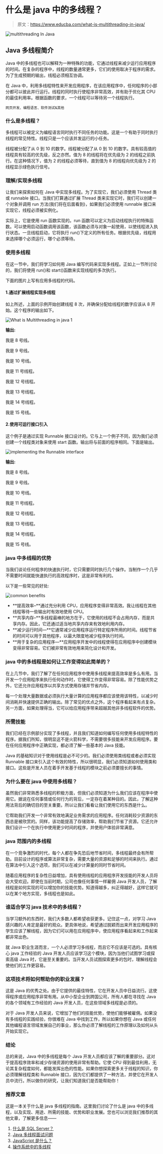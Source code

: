 # 什么是 java 中的多线程？

> 原文：<https://www.educba.com/what-is-multithreading-in-java/>

![multithreading In Java](img/32be45b64cdd92a8971e296c1c65925b.png)



## Java 多线程简介

Java 中的多线程也可以解释为一种特殊的功能，它通过线程来减少运行应用程序的时间。在复杂的程序中，线程的数量通常更多，它们的使用取决于程序的需求。为了生成预期的输出，线程必须相互协调。

在 Java 中，利用多线程特性来开发应用程序，在该应用程序中，任何程序的小部分都可以彼此并行运行。线程的同时执行使程序非常高效，并有助于优化其 CPU 的最佳利用率。根据函数的要求，一个线程可以等待另一个线程执行。

<small>网页开发、编程语言、软件测试&其他</small>

### 什么是多线程？

多线程可以被定义为编程语言同时执行不同任务的功能。这是一个有助于同时执行线程的常见特性。线程只是一个应该并发运行的小任务。

线程被分配了从 0 到 10 的数字。线程被分配了从 0 到 10 的数字。具有较高值的线程具有较高的优先级，反之亦然。值为 8 的线程将在优先级为 2 的线程之前执行。在这种情况下，值为 2 的线程必须等待，直到值为 8 的线程向优先级为 2 的线程显示绿色执行信号。

### 理解/实现多线程

让我们来探索如何在 Java 中实现多线程。为了实现它，我们必须使用 Thread 类或 runnable 接口。当我们打算通过扩展 Thread 类来实现它时，我们可以创建一个对象并调用 run 方法(我们将在后面看到)，如果我们必须使用 runnable 接口来实现它，线程必须被实例化。

实际上，它是使用 run 函数实现的。run 函数可以定义为启动线程执行的特殊函数。可以使用启动函数调用该函数，该函数必须与对象一起使用，以使线程进入执行状态。一旦线程启动，它将执行 run()下定义的所有任务。根据优先级，线程用来选择哪个必须运行，哪个必须等待。

### 使用多线程

在这一节中，我们将学习如何用 Java 编写代码来实现多线程。正如上一节所讨论的，我们将使用 run()和 start()函数来实现线程的多次执行。

下面的图片上写有应用多线程的代码。

#### 1.通过扩展线程实现多线程

如上所述，上面的示例开始创建线程 8 次，并确保分配给线程的数字应该从 8 开始。这个程序的输出如下。

![What is Multithreading in java 1](img/2b22c7c2faf0da0bc737ee64b45c6a24.png)



**输出:**

我是 8 号线。

我是 9 号线。

我是 10 号线。

我是 11 号线程。

我是 12 号线程。

我是 13 号线程。

我是 14 号线程。

我是 15 号线。

#### 2.使用可运行接口引入

这个例子是通过实现 Runnable 接口设计的。它与上一个例子不同，因为我们必须创建一个线程类对象来使用 start 函数。输出将与前面的程序相同。下面是输出。

![implementing the Runnable interface](img/06174163ce7369607c65638c1914bc25.png)



**输出:**

我是 8 号线。

我是 9 号线。

我是 10 号线。

我是 11 号线程。

我是 12 号线程。

我是 13 号线程。

我是 14 号线程。

我是 15 号线。

### java 中多线程的优势

当我们谈论任何程序的快速执行时，它只需要同时执行几个操作。当制作一个几乎不需要时间就能快速执行的高效程序时，这是非常有利的。

以下是一些常见的好处:

![common benefits](img/fcf1e3d800a1aaaaef83080f9f9f9175.png)



*   **提高效率–**通过充分利用 CPU，应用程序变得非常高效。我让线程在其他线程等待一些输出时有效地使用 CPU。
*   **共享内存–**多线程最棒的地方在于，它使用的线程不会占用内存，而是共享内存。因此，它还通过适当地共享内存来有效地利用内存。
*   **减少运行时间—**它通常减少应用程序运行特定程序所用的时间。线程节省的时间可以用于其他程序，以最大限度地减少程序执行时间。
*   **用于复杂的应用程序—**应用程序开发中的线程使得在应用程序中创建模块变得非常容易。它们被非常有效地用来简化设计和开发。

### java 中的多线程是如何让工作变得如此简单的？

在上几节中，我们了解了在任何应用程序中使用多线程来提高效率是多么有用。当开发一个应用程序来执行任何动作时，它使得工作变得非常容易。除了性能优势之外，它还允许应用程序以共享方式使用存储并节省内存。

每一个处理大量数据或必须执行大量计算的应用程序都应该使用该特性，以减少时间消耗并快速提供正确的输出。除了常见的优点之外，这个程序看起来有点复杂。另一方面，如果处理得当，它可以给应用程序带来超越其他非多线程软件的优势。

### 所需技能

我们已经在示例部分实现了多线程，并且我们知道如何编写任何使用多线程特性的程序。据我们所知，很明显这不是火箭科学，不需要很多技能来开发应用程序。要在任何应用程序中正确实现，都必须了解一些基本的 Java 技能。

Java 的基础知识对于使用线程是必不可少的。我们必须使用类线程或者必须实现 Runnable 接口来引入这个有效的特性，所以很明显，我们必须知道如何使用类和接口。这些是开发人员在着手开发基于线程的模块之前必须要擅长的事情。

### 为什么要在 java 中使用多线程？

虽然我们非常熟悉多线程的积极方面，但我们必须知道为什么我们应该在程序中使用它。据说在任何事情或任何行为的背后，一定存在着某种目的。因此，了解这种用法背后的确切目的至关重要。所以让我们看看让我们使用它的东西是什么。

它帮助我们开发一个非常有效地满足业务需求的应用程序。任何消耗较少资源的东西总是被欣赏的。同样，该功能提高了存储效率，帮助我们节省了资源。它还允许我们设计一个在执行中使用更少时间的程序，并使用户体验非常满意。

### java 范围内的多线程

在一个竞争激烈的时代，每个人都在争先恐后地节省时间，多线程最终会有所帮助。目前设计的程序或算法非常复杂，需要大量的资源和足够的时间来执行。通过在算法中引入这个选项，我们可以在减少计算量的同时节省时间。

随着应用程序的复杂性日益增加，具有使用线程的应用程序开发技能的开发人员将会大受欢迎。即使在当前时期，公司也像任何事情一样雇佣 Java 开发人员，了解线程是如何实现的可以增加你的技能优势。知道得越多，纠正得越好，这样它就可以在某个地方实现，多线程也是如此。

### 谁适合学习 java 技术中的多线程？

当学习额外的东西时，我们大多数人都希望收获更多。记住这一点，对学习 Java 感兴趣的人肯定是最好的观众。更具体地说，希望通过脱颖而出来开发应用程序的学生应该了解线程，因为它们可以用在应用程序中，使应用程序看起来和工作起来都非常出色。

就 Java 职业生涯而言，一个人必须学习多线程，而且它不应该是可选的。具有核心 java 工作经验的 Java 开发人员应该学习这个模块，因为当他们试图学习或探索高级 Java 时，它是至关重要的。当开发人员试图探索更多的包时，理解线程会使他们的工作更容易。

### 这项技术将如何帮助你的职业发展？

这是 Java 的优秀之处。由于它提供的最佳特性，它在开发人员中日益流行。这使得程序或应用程序非常有用。从中小型企业到跨国公司，所有人都在寻找在 Java 的各个领域有工作经验的 Java 开发人员，在这些领域多线程是必须的。

对于 Java 开发人员来说，它增加了他们的技能优势，使他们能够被雇佣。如果没有多线程的实践经验，你很难在 Java 中找到工作，所以如果你想在 Java 或任何其他编程语言领域发展自己的事业，那么你必须了解线程的工作原理以及如何从头开始实现它。

### 结论

总的来说，Java 中的多线程是每个 Java 开发人员都应该了解的重要部分。这对于提高程序效率和减少存储资源的使用非常有帮助。它使 CPU 得到最佳利用，无论其复杂程度如何，都能发挥出色的性能。如果你想探索更多关于线程的知识，你必须理解线程类和 Runnable 接口，因为它们都提供了一种方法，并使它在开发人员中流行。所以做你的研究，让我们知道我们是否能帮助你！

### 推荐文章

这是一本关于什么是 java 多线程的指南。这里我们讨论了什么是 java 中的多线程，以及实现、用途、所需的技能、优势和职业发展。您也可以浏览我们推荐的其他文章，了解更多信息——

1.  [什么是 SQL Server？](https://www.educba.com/what-is-sql-server/)
2.  [Java 多线程面试问题](https://www.educba.com/multithreading-interview-questions-in-java/)
3.  [JavaScript 是什么？](https://www.educba.com/what-is-javascript/)
4.  [操作系统中的多线程](https://www.educba.com/multithreading-in-operating-system/)





